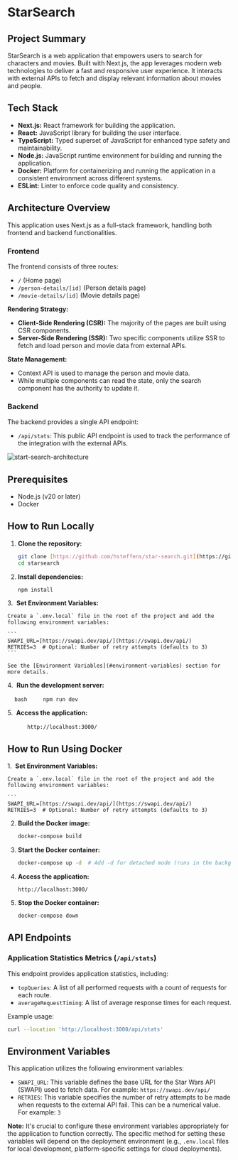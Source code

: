 # StarSearch

## Project Summary

StarSearch is a web application that empowers users to search for characters and movies. Built with Next.js, the app leverages modern web technologies to deliver a fast and responsive user experience.  It interacts with external APIs to fetch and display relevant information about movies and people.

## Tech Stack

*   **Next.js:** React framework for building the application.
*   **React:** JavaScript library for building the user interface.
*   **TypeScript:** Typed superset of JavaScript for enhanced type safety and maintainability.
*   **Node.js:** JavaScript runtime environment for building and running the application.
*   **Docker:** Platform for containerizing and running the application in a consistent environment across different systems.
*   **ESLint:** Linter to enforce code quality and consistency.

## Architecture Overview

This application uses Next.js as a full-stack framework, handling both frontend and backend functionalities.

### Frontend

The frontend consists of three routes:

*   `/` (Home page)
*   `/person-details/[id]` (Person details page)
*   `/movie-details/[id]` (Movie details page)

**Rendering Strategy:**

*   **Client-Side Rendering (CSR):**  The majority of the pages are built using CSR components.
*   **Server-Side Rendering (SSR):** Two specific components utilize SSR to fetch and load person and movie data from external APIs.

**State Management:**

*   Context API is used to manage the person and movie data.
*   While multiple components can read the state, only the search component has the authority to update it.

### Backend

The backend provides a single API endpoint:

*   `/api/stats`: This public API endpoint is used to track the performance of the integration with the external APIs.

![start-search-architecture](https://github.com/user-attachments/assets/86874cef-0016-4c3a-9e36-b97b278e9bb3)


## Prerequisites

*   Node.js (v20 or later)
*   Docker

## How to Run Locally

1.  **Clone the repository:**

    ```bash
    git clone [https://github.com/hsteffens/star-search.git](https://github.com/hsteffens/star-search.git)
    cd starsearch
    ```

2.  **Install dependencies:**

    ```bash
    npm install
    ```

3.  **Set Environment Variables:**

    Create a `.env.local` file in the root of the project and add the following environment variables:

    ```
    SWAPI_URL=[https://swapi.dev/api/](https://swapi.dev/api/)
    RETRIES=3  # Optional: Number of retry attempts (defaults to 3)
    ```

    See the [Environment Variables](#environment-variables) section for more details.

4.  **Run the development server:**

    ```bash
    npm run dev
    ```

5.  **Access the application:**

    ```
    http://localhost:3000/
    ```
## How to Run Using Docker

1.  **Set Environment Variables:**

    Create a `.env.local` file in the root of the project and add the following environment variables:

    ```
    SWAPI_URL=[https://swapi.dev/api/](https://swapi.dev/api/)
    RETRIES=3  # Optional: Number of retry attempts (defaults to 3)

2.  **Build the Docker image:**

    ```bash
    docker-compose build
    ```

3.  **Start the Docker container:**

    ```bash
    docker-compose up -d  # Add -d for detached mode (runs in the background)
    ```

3.  **Access the application:**

    ```
    http://localhost:3000/
    ```
4.  **Stop the Docker container:**

    ```bash
    docker-compose down
    ```


## API Endpoints

### Application Statistics Metrics (`/api/stats`)

This endpoint provides application statistics, including:

*   `topQueries`: A list of all performed requests with a count of requests for each route.
*   `averageRequestTiming`: A list of average response times for each request.

Example usage:

```bash
curl --location 'http://localhost:3000/api/stats'
```

## Environment Variables

This application utilizes the following environment variables:

*   `SWAPI_URL`: This variable defines the base URL for the Star Wars API (SWAPI) used to fetch data.  For example: `https://swapi.dev/api/`
*   `RETRIES`: This variable specifies the number of retry attempts to be made when requests to the external API fail.  This can be a numerical value. For example: `3`

**Note:**  It's crucial to configure these environment variables appropriately for the application to function correctly.  The specific method for setting these variables will depend on the deployment environment (e.g., `.env.local` files for local development, platform-specific settings for cloud deployments).
